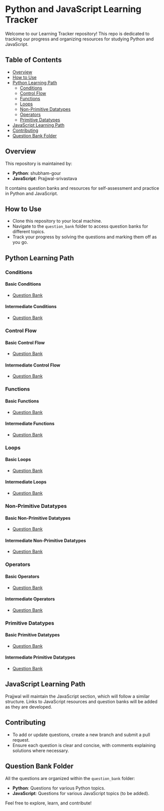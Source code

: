 # Python and JavaScript Learning Tracker

Welcome to our Learning Tracker repository! This repo is dedicated to tracking our progress and organizing resources for studying Python and JavaScript.

## Table of Contents

- [Overview](#overview)
- [How to Use](#how-to-use)
- [Python Learning Path](#python-learning-path)
  - [Conditions](#conditions)
  - [Control Flow](#control-flow)
  - [Functions](#functions)
  - [Loops](#loops)
  - [Non-Primitive Datatypes](#non-primitive-datatypes)
  - [Operators](#operators)
  - [Primitive Datatypes](#primitive-datatypes)
- [JavaScript Learning Path](#javascript-learning-path)
- [Contributing](#contributing)
- [Question Bank Folder](#question-bank-folder)

## Overview

This repository is maintained by:
- **Python**: shubham-gour
- **JavaScript**: Prajjwal-srivastava

It contains question banks and resources for self-assessment and practice in Python and JavaScript.

## How to Use

- Clone this repository to your local machine.
- Navigate to the `question_bank` folder to access question banks for different topics.
- Track your progress by solving the questions and marking them off as you go.

## Python Learning Path

### Conditions

#### Basic Conditions

- [Question Bank](question_bank/Python/Conditions/Basic.md)

#### Intermediate Conditions

- [Question Bank](question_bank/Python/Conditions/Intermediate.md)

### Control Flow

#### Basic Control Flow

- [Question Bank](question_bank/Python/Control-Flow/Basic.md)

#### Intermediate Control Flow

- [Question Bank](question_bank/Python/Control-Flow/Intermediate.md)

### Functions

#### Basic Functions

- [Question Bank](question_bank/Python/Functions/Basic.md)

#### Intermediate Functions

- [Question Bank](question_bank/Python/Functions/Intermediate.md)

### Loops

#### Basic Loops

- [Question Bank](question_bank/Python/Loops/Basic.md)

#### Intermediate Loops

- [Question Bank](question_bank/Python/Loops/Intermediate.md)

### Non-Primitive Datatypes

#### Basic Non-Primitive Datatypes

- [Question Bank](question_bank/Python/Non-Primitive-Datatypes/Basic.md)

#### Intermediate Non-Primitive Datatypes

- [Question Bank](question_bank/Python/Non-Primitive-Datatypes/Intermediate.md)

### Operators

#### Basic Operators

- [Question Bank](question_bank/Python/Operators/Basic.md)

#### Intermediate Operators

- [Question Bank](question_bank/Python/Operators/Intermediate.md)

### Primitive Datatypes

#### Basic Primitive Datatypes

- [Question Bank](question_bank/Python/Primitive-Datatypes/Basic.md)

#### Intermediate Primitive Datatypes

- [Question Bank](question_bank/Python/Primitive-Datatypes/Intermediate.md)

## JavaScript Learning Path

Prajjwal will maintain the JavaScript section, which will follow a similar structure. Links to JavaScript resources and question banks will be added as they are developed.

## Contributing

- To add or update questions, create a new branch and submit a pull request.
- Ensure each question is clear and concise, with comments explaining solutions where necessary.

## Question Bank Folder

All the questions are organized within the `question_bank` folder:
- **Python**: Questions for various Python topics.
- **JavaScript**: Questions for various JavaScript topics (to be added).

Feel free to explore, learn, and contribute!
